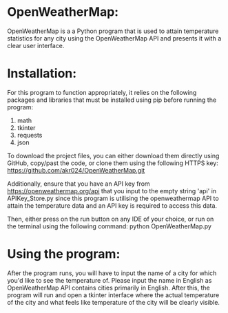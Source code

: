 # OpenWeatherMap:
OpenWeatherMap is a a Python program that is used to attain temperature statistics for any city using the OpenWeatherMap API and presents it with a clear user interface.

# Installation:
For this program to function appropriately, it relies on the following packages and libraries that must be installed using pip before running the program:
1. math
2. tkinter
3. requests
4. json

To download the project files, you can either download them directly using GitHub, copy/past the code, or clone them using the following HTTPS key:
https://github.com/akr024/OpenWeatherMap.git

Additionally, ensure that you have an API key from https://openweathermap.org/api that you input to the empty string 'api' in APIKey_Store.py since this program is utilising the openweathermap API to attain the temperature data and an API key is required to access this data.

Then, either press on the run button on any IDE of your choice, or run on the terminal using the following command:
python OpenWeatherMap.py

# Using the program:
After the program runs, you will have to input the name of a city for which you'd like to see the temperature of. Please input the name in English as OpenWeatherMap API contains cities primarily in English. After this, the program will run and open a tkinter interface where the actual temperature of the city and what feels like temperature of the city will be clearly visible.
